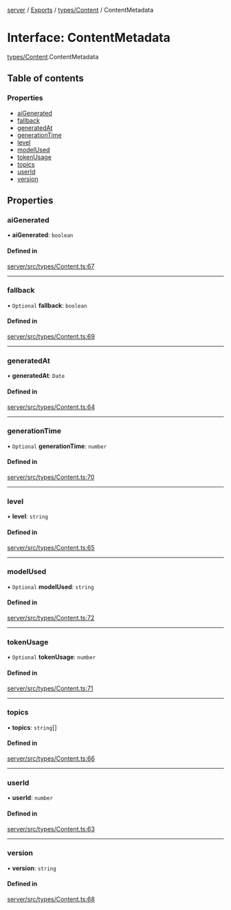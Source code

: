 [server](../README.md) / [Exports](../modules.md) / [types/Content](../modules/types_Content.md) / ContentMetadata

# Interface: ContentMetadata

[types/Content](../modules/types_Content.md).ContentMetadata

## Table of contents

### Properties

- [aiGenerated](types_Content.ContentMetadata.md#aigenerated)
- [fallback](types_Content.ContentMetadata.md#fallback)
- [generatedAt](types_Content.ContentMetadata.md#generatedat)
- [generationTime](types_Content.ContentMetadata.md#generationtime)
- [level](types_Content.ContentMetadata.md#level)
- [modelUsed](types_Content.ContentMetadata.md#modelused)
- [tokenUsage](types_Content.ContentMetadata.md#tokenusage)
- [topics](types_Content.ContentMetadata.md#topics)
- [userId](types_Content.ContentMetadata.md#userid)
- [version](types_Content.ContentMetadata.md#version)

## Properties

### aiGenerated

• **aiGenerated**: `boolean`

#### Defined in

[server/src/types/Content.ts:67](https://github.com/niklas-joh/french-learning-platform/blob/df287cd90d2fc20ebbe1da4bb7d2c97b195a5de7/server/src/types/Content.ts#L67)

___

### fallback

• `Optional` **fallback**: `boolean`

#### Defined in

[server/src/types/Content.ts:69](https://github.com/niklas-joh/french-learning-platform/blob/df287cd90d2fc20ebbe1da4bb7d2c97b195a5de7/server/src/types/Content.ts#L69)

___

### generatedAt

• **generatedAt**: `Date`

#### Defined in

[server/src/types/Content.ts:64](https://github.com/niklas-joh/french-learning-platform/blob/df287cd90d2fc20ebbe1da4bb7d2c97b195a5de7/server/src/types/Content.ts#L64)

___

### generationTime

• `Optional` **generationTime**: `number`

#### Defined in

[server/src/types/Content.ts:70](https://github.com/niklas-joh/french-learning-platform/blob/df287cd90d2fc20ebbe1da4bb7d2c97b195a5de7/server/src/types/Content.ts#L70)

___

### level

• **level**: `string`

#### Defined in

[server/src/types/Content.ts:65](https://github.com/niklas-joh/french-learning-platform/blob/df287cd90d2fc20ebbe1da4bb7d2c97b195a5de7/server/src/types/Content.ts#L65)

___

### modelUsed

• `Optional` **modelUsed**: `string`

#### Defined in

[server/src/types/Content.ts:72](https://github.com/niklas-joh/french-learning-platform/blob/df287cd90d2fc20ebbe1da4bb7d2c97b195a5de7/server/src/types/Content.ts#L72)

___

### tokenUsage

• `Optional` **tokenUsage**: `number`

#### Defined in

[server/src/types/Content.ts:71](https://github.com/niklas-joh/french-learning-platform/blob/df287cd90d2fc20ebbe1da4bb7d2c97b195a5de7/server/src/types/Content.ts#L71)

___

### topics

• **topics**: `string`[]

#### Defined in

[server/src/types/Content.ts:66](https://github.com/niklas-joh/french-learning-platform/blob/df287cd90d2fc20ebbe1da4bb7d2c97b195a5de7/server/src/types/Content.ts#L66)

___

### userId

• **userId**: `number`

#### Defined in

[server/src/types/Content.ts:63](https://github.com/niklas-joh/french-learning-platform/blob/df287cd90d2fc20ebbe1da4bb7d2c97b195a5de7/server/src/types/Content.ts#L63)

___

### version

• **version**: `string`

#### Defined in

[server/src/types/Content.ts:68](https://github.com/niklas-joh/french-learning-platform/blob/df287cd90d2fc20ebbe1da4bb7d2c97b195a5de7/server/src/types/Content.ts#L68)
